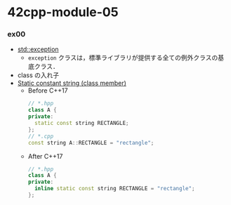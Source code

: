 # 42cpp-module-05

### ex00
- [std::exception](https://cpprefjp.github.io/reference/exception/exception.html)
  - `exception` クラスは，標準ライブラリが提供する全ての例外クラスの基底クラス．
- class の入れ子
- [Static constant string (class member)](https://stackoverflow.com/questions/1563897/static-constant-string-class-member)
  - Before C++17
    ```c++
    // *.hpp
    class A {
    private:
      static const string RECTANGLE;
    };
    // *.cpp
    const string A::RECTANGLE = "rectangle";
    ```
  - After C++17
    ```c++
    // *.hpp
    class A {
    private:
      inline static const string RECTANGLE = "rectangle";
    };
    ```
